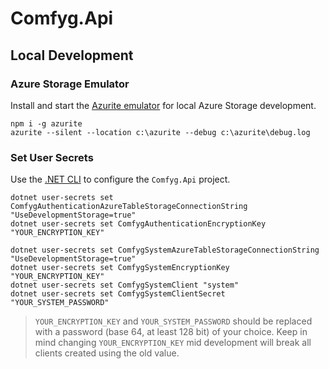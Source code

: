# Comfyg.Api

## Local Development

### Azure Storage Emulator

Install and start the [Azurite emulator](https://learn.microsoft.com/en-us/azure/storage/common/storage-use-azurite) for
local Azure Storage development.

```shell
npm i -g azurite
azurite --silent --location c:\azurite --debug c:\azurite\debug.log
```

### Set User Secrets

Use the [.NET CLI](https://learn.microsoft.com/en-us/dotnet/core/tools/) to configure the `Comfyg.Api` project.

```shell
dotnet user-secrets set ComfygAuthenticationAzureTableStorageConnectionString "UseDevelopmentStorage=true"
dotnet user-secrets set ComfygAuthenticationEncryptionKey "YOUR_ENCRYPTION_KEY"

dotnet user-secrets set ComfygSystemAzureTableStorageConnectionString "UseDevelopmentStorage=true"
dotnet user-secrets set ComfygSystemEncryptionKey "YOUR_ENCRYPTION_KEY"
dotnet user-secrets set ComfygSystemClient "system"
dotnet user-secrets set ComfygSystemClientSecret "YOUR_SYSTEM_PASSWORD"
```

> `YOUR_ENCRYPTION_KEY` and `YOUR_SYSTEM_PASSWORD` should be replaced with a password (base 64, at least 128 bit) of
> your choice. Keep in mind changing `YOUR_ENCRYPTION_KEY` mid development will break all clients created using the old
> value.
